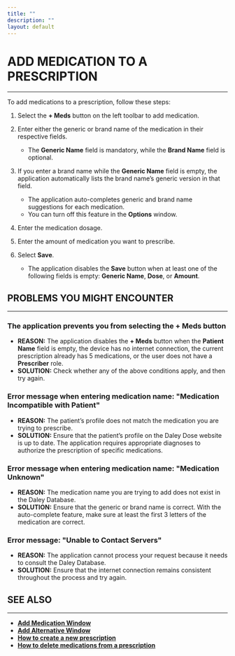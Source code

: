 ```yaml
---
title: ""
description: ""
layout: default
---
```


# **ADD MEDICATION TO A PRESCRIPTION**
---

To add medications to a prescription, follow these steps:

1. Select the **+ Meds** button on the left toolbar to add medication.

2. Enter either the generic or brand name of the medication in their respective fields.  
   - The **Generic Name** field is mandatory, while the **Brand Name** field is optional.

3. If you enter a brand name while the **Generic Name** field is empty, the application automatically lists the brand name’s generic version in that field.  
   - The application auto-completes generic and brand name suggestions for each medication.  
   - You can turn off this feature in the **Options** window.

4. Enter the medication dosage.

5. Enter the amount of medication you want to prescribe.

6. Select **Save**.  
   - The application disables the **Save** button when at least one of the following fields is empty: **Generic Name**, **Dose**, or **Amount**.

## **PROBLEMS YOU MIGHT ENCOUNTER**  
---

### The application prevents you from selecting the **+ Meds** button  
- **REASON:** The application disables the **+ Meds** button when the **Patient Name** field is empty, the device has no internet connection, the current prescription already has 5 medications, or the user does not have a **Prescriber** role.  
- **SOLUTION:** Check whether any of the above conditions apply, and then try again.

### Error message when entering medication name: **"Medication Incompatible with Patient"**  
- **REASON:** The patient’s profile does not match the medication you are trying to prescribe.  
- **SOLUTION:** Ensure that the patient’s profile on the Daley Dose website is up to date. The application requires appropriate diagnoses to authorize the prescription of specific medications.

### Error message when entering medication name: **"Medication Unknown"**  
- **REASON:** The medication name you are trying to add does not exist in the Daley Database.  
- **SOLUTION:** Ensure that the generic or brand name is correct. With the auto-complete feature, make sure at least the first 3 letters of the medication are correct.

### Error message: **"Unable to Contact Servers"**  
- **REASON:** The application cannot process your request because it needs to consult the Daley Database.  
- **SOLUTION:** Ensure that the internet connection remains consistent throughout the process and try again.

## **SEE ALSO**
---
- [**Add Medication Window**](/daleydose/window-add-medication)  
- [**Add Alternative Window**](/daleydose/window-add-alternative)  
- [**How to create a new prescription**](/daleydose/prescription-create-new)  
- [**How to delete medications from a prescription**](/daleydose/prescription-delete-meds) 
